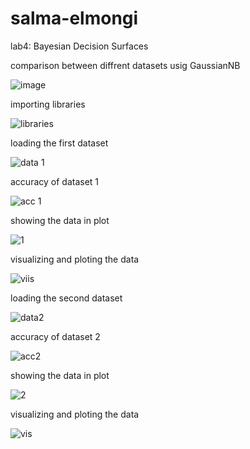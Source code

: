# salma-elmongi


lab4: Bayesian Decision Surfaces


comparison between diffrent datasets usig GaussianNB


![image](https://user-images.githubusercontent.com/117605778/216795617-621dac9a-ae9b-499e-8a41-643715105971.png)


importing libraries 


![libraries](https://user-images.githubusercontent.com/117605778/216795764-75596ffa-e147-4148-916f-35bf25c19108.png)


loading the first dataset


![data 1](https://user-images.githubusercontent.com/117605778/216795864-66f6e59f-281d-4651-9879-1c7dd779c11c.png)


accuracy of dataset 1

![acc 1](https://user-images.githubusercontent.com/117605778/216795926-7c15541e-971e-44b0-b38c-a4f980bce40b.png)


showing the data in plot 


![1](https://user-images.githubusercontent.com/117605778/216795983-d3f7d310-3923-46dc-a723-9b2b0dbe858f.png)


visualizing and ploting the data 

![viis](https://user-images.githubusercontent.com/117605778/216796035-528632c2-b4ca-466d-b459-83ac24735c4a.png)


loading the second dataset


![data2](https://user-images.githubusercontent.com/117605778/216796085-bdddbccd-8179-43b4-8ac3-2dc3adfb7c2a.png)


accuracy of dataset 2


![acc2](https://user-images.githubusercontent.com/117605778/216796126-37f83a18-755c-4606-8401-dd93c86b22eb.png)



showing the data in plot


![2](https://user-images.githubusercontent.com/117605778/216796167-3eed1198-0995-4e7e-8195-ffd5abbf226c.png)




visualizing and ploting the data 




![vis](https://user-images.githubusercontent.com/117605778/216796222-05d4359c-a3ed-42f3-8421-89cfdc251b3c.png)











